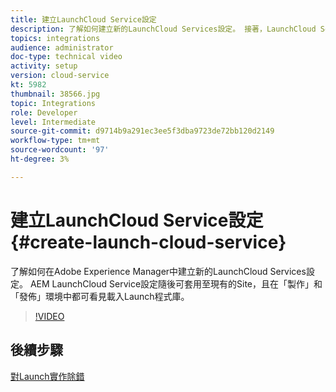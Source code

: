 ```yaml
---
title: 建立LaunchCloud Service設定
description: 了解如何建立新的LaunchCloud Services設定。 接著，LaunchCloud Service設定便可套用至現有的Site，且在製作和發佈環境中都可看到載入Launch程式庫。
topics: integrations
audience: administrator
doc-type: technical video
activity: setup
version: cloud-service
kt: 5982
thumbnail: 38566.jpg
topic: Integrations
role: Developer
level: Intermediate
source-git-commit: d9714b9a291ec3ee5f3dba9723de72bb120d2149
workflow-type: tm+mt
source-wordcount: '97'
ht-degree: 3%

---
```



# 建立LaunchCloud Service設定{#create-launch-cloud-service}

了解如何在Adobe Experience Manager中建立新的LaunchCloud Services設定。 AEM LaunchCloud Service設定隨後可套用至現有的Site，且在「製作」和「發佈」環境中都可看見載入Launch程式庫。

>[!VIDEO](https://video.tv.adobe.com/v/38566?quality=12&learn=on)

## 後續步驟

[對Launch實作除錯](debug-launch-implementation.md)
